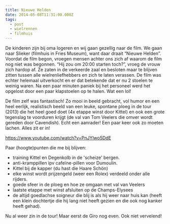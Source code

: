 ```yaml
---
title: Nieuwe Helden
date: 2014-05-08T11:31:00.000Z
tags:
  - post
  - wielrennen
  - filmhuis
---
```

De kinderen zijn bij oma logeren en wij gaan gezellig naar de film. We gaan naar Slieker (filmhuis in Fries Museum), want daar draait “Nieuwe Helden”. Voordat de film begon, vroegen mensen achter ons zich af waarom de film nog niet was begonnen. “Hij zou om 20:00 starten toch?”, vroeg de vrouw zich hardop af. Ze zaten in de verkeerde zaal en besloten maar te blijven zitten tussen alle wielrenliefhebbers en zich te laten verassen. De film was echter helemaal uitverkocht en er dat betekende dat er nu 2 stoelen te weinig waren. Na een paar minuten paniek bij het personeel werd het opgelost door een paar klapstoelen op te halen. Wat een lol!

<!-- excerpt -->

De film zelf was fantastisch! Zo mooi in beeld gebracht, vol humor en een heel eerlijk, realistisch beeld van een leuke, spontane ploeg in de tour (2013) die het heel goed doet (4x etappe winst door Kittel) en ook een grote tegenslag te voorduren krijgt (de val van Tom Veelers die omver wordt gereden door Cavendish). Echt een aanrader! Een paar keer ook zo moeten lachen. Alles zit er in!

https://www.youtube.com/watch?v=PnJYlwo5DdE

Paar (hoogte)punten die me bij blijven:

* training Kittel en Degenkolb in de 'scheize' bergen.
* anti-kramppillen ipv cafeïne-pillen voor Dumoulin.
* Kittel bij de kapper (du hast die Haare Schön)
* elke winst wordt prijzengeld (weer een Rolex) verdeeld onder alle rijders.
* goede sfeer in de ploeg en hoe ze omgaan met val van Veelers
* laatste etappe met winst afsluiten op de Champs-Elysees
* de altijd goedlachse soigneur die blij is als hij weer naar huis kan (heeft een klein dochtertje die hij lang niet heeft gezien en die ook nog kanker heeft gehad).

Nu al weer zin in de tour! Maar eerst de Giro nog even. Ook niet vervelend!